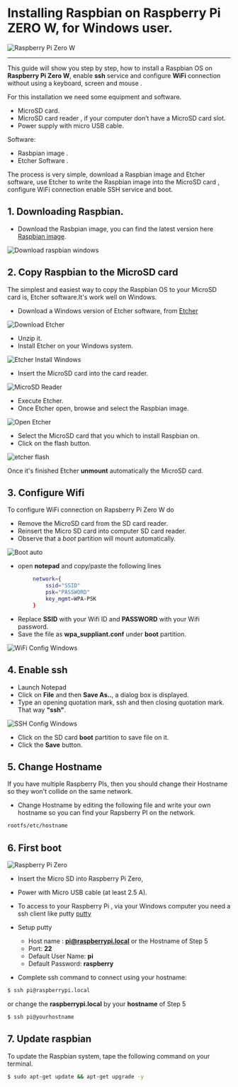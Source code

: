 # Installing  Raspbian on Raspberry Pi ZERO W, for Windows user.
![Raspberry Pi Zero W](https://github.com/opendevices/iot.apps/doc/img/raspberry-pi-zero-w.jpg)

---
This guide will show you step by step, how to install a Raspbian OS  on
**Raspberry Pi Zero W**, enable **ssh** service and configure **WiFi** connection
without using a keyboard, screen and mouse .

For this installation we need some equipment and software.
  - MicroSD card.
  - MicroSD card reader , if your computer don’t have a MicroSD card slot.
  - Power supply with micro USB cable.

Software:
  - Rasbpian image .
  - Etcher Software .

  The process is very simple, download a Raspbian image and Etcher software,
  use Etcher to write the Raspbian image into the MicroSD card , configure WiFi connection
  enable SSH service and boot.


## 1. Downloading Raspbian.
 - Download the Rasbpian image, you can find the latest version here  [Raspbian image](https://www.raspberrypi.org/downloads/raspbian/).

 ![Download raspbian windows](https://github.com/opendevices/iot.apps/blob/master/doc/img/RaspbianDownloadWindows2.png)

## 2. Copy Raspbian to the MicroSD card
 The simplest and easiest way to copy the Raspbian OS to your MicroSD card is, Etcher software.It's work well on Windows.

 - Download a Windows version of  Etcher software, from  [Etcher](https://etcher.io/)

 ![Download Etcher](https://github.com/opendevices/iot.apps/blob/master/doc/img/EtcherDownloadWindows2.png)

 - Unzip it.
 - Install Etcher on your Windows system.

 ![Etcher Install Windows](https://github.com/opendevices/iot.apps/blob/master/doc/img/EtcherInstallWindows.png)

 - Insert the MicroSD card into the card reader.

 ![MicroSD Reader](https://github.com/opendevices/iot.apps/blob/master/doc/img/SDcardReader.jpg)

  - Execute Etcher.
  - Once Etcher open, browse and select the Raspbian image.

  ![Open Etcher](https://github.com/opendevices/iot.apps/blob/master/doc/img/EtcherSelectWindows.png)

  - Select the MicroSD card that you which to install Raspbian on.
  - Click on the flash button.

  ![etcher flash](https://github.com/opendevices/iot.apps/blob/master/doc/img/EtcherFlashWindows.png)

Once it's finished  Etcher **unmount** automatically the MicroSD card.

## 3. Configure Wifi
  To configure WiFi connection on Rapsberry Pi Zero W do

  - Remove the MicroSD card from the SD card reader.
  - Reinsert the Micro SD card into computer SD card reader.
  - Observe that a *boot* partition will mount automatically.

  ![Boot auto](https://github.com/opendevices/iot.apps/blob/master/doc/img/BootPartWindows.png)

  - open **notepad** and copy/paste the following lines

```bash
        network={
	        ssid="SSID"
	        psk="PASSWORD"
	        key_mgmt=WPA-PSK
        }
```

 - Replace **SSID** with your Wifi ID and **PASSWORD** with your Wifi password.
 - Save the file as **wpa_suppliant.conf** under **boot** partition.

 ![WiFi Config Windows](https://github.com/opendevices/iot.apps/blob/master/doc/img/ConfigWifiWindows.png)

## 4. Enable ssh

 - Launch Notepad
 - Click on **File** and then **Save As..**, a dialog box is displayed.
 - Type an opening quotation mark, ssh and then closing quotation mark. That way **"ssh"**.    

![SSH Config Windows](https://github.com/opendevices/iot.apps/blob/master/doc/img/ConfigSshWindows.png)

 - Click on the SD card **boot** partition to save file on it.
 - Click the **Save** button.


## 5. Change Hostname

If you have multiple Raspberry PIs, then you should change their
Hostname so they won't collide on the same network.

- Change Hostname by editing the following file and write your own
hostname so you can find your Rapsberry PI on the network.

```bash
rootfs/etc/hostname
```


## 6. First boot

![Raspberry Pi Zero](https://github.com/opendevices/iot.apps/blob/master/doc/img/RpiZero.jpg)

- Insert the Micro SD into Raspberry Pi Zero,
- Power with Micro USB cable (at least 2.5 A).


- To access to your Raspberry Pi , via your Windows computer you need a ssh client
  like putty [putty](https://www.chiark.greenend.org.uk/~sgtatham/putty/latest.html)

- Setup putty
  * Host name : **pi@raspberrypi.local** or the Hostname of Step 5
  * Port: **22**
  * Default User Name: **pi**
  * Default Password: **raspberry**


- Complete ssh command to connect using your hostname:

```bash
$ ssh pi@raspberrypi.local
```

or change the **raspberrypi.local** by your **hostname** of Step 5


```bash
$ ssh pi@yourhostname
```


## 7. Update raspbian
 To update the Raspbian system, tape the following command on your terminal.

 ```bash
 $ sudo apt-get update && apt-get upgrade -y
 ```
